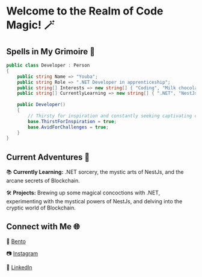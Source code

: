 # Welcome to the Realm of Code Magic! 🪄

## Spells in My Grimoire 📜

```csharp
public class Developer : Person
{
    public string Name => "Youba";
    public string Role => ".NET Developer in apprenticeship";
    public string[] Interests => new string[] { "Coding", "Milk chocolate", "Blockchain", "Space Travel", "Finance" };
    public string[] CurrentlyLearning => new string[] { ".NET", "NestJs", "Blockchain" };
    
    public Developer()
    {
        // Thirsty for inspiration and constantly seeking captivating challenges
        base.ThirstForInspiration = true;
        base.AvidForChallenges = true;
    }
}
```

## Current Adventures 🌟

📚 **Currently Learning:** .NET sorcery, the mystic arts of NestJs, and the arcane secrets of Blockchain.

🛠️ **Projects:** Brewing up some magical concoctions with .NET, experimenting with the mystical powers of NestJs, and delving into the cryptic world of Blockchain.


## Connect with Me 🌐
🍱 [Bento](https://bento.me/youba-imkf)

📷 [Instagram](https://instagram.com/youbetteaskip)  

💼 [LinkedIn](www.linkedin.com/in/imkf-youba)
